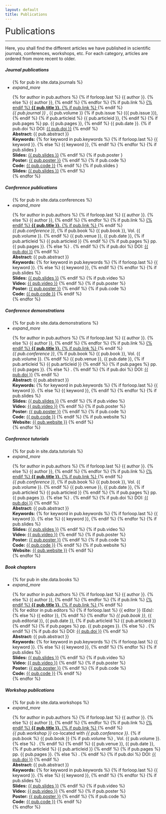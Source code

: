 ```yaml
---
layout: default
title: Publications
---
```

<div class="publications-div">
<div style="align: left; font-size:28px">Publications</div>
<hr class="solid">
<p> Here, you shall find the different articles we have published in scientific journals, conferences, workshops, etc. For each category, articles are ordered from more recent to older.</p>
<h5>Journal publications</h5>
<ul class = "collapsible">
	{% for pub in site.data.journals %}
    <li>
        <div class = "collapsible-header" style="text-align:left;"><i class="material-icons">expand_more</i>
			<p style="margin-bottom:0px">{% for author in pub.authors %}
				{% if forloop.last %}
					{{ author }}. 
				{% else %}
					{{ author }},
				{% endif %}
			{% endfor %} 
			{% if pub.link %}
				<a href="{{ pub.link }}">
			{% endif %} 
				<b>{{ pub.title }}.</b>
			{% if pub.link %}
				</a>
			{% endif %}
			<br/>
			<em> {{ pub.journal }} </em>, 
			{{ pub.volume }}
			{% if pub.issue %}
			({{ pub.issue }}),
			{% endif %}
			{% if pub.articleid %}
				{{ pub.articleid }},
			{% endif %}
			{% if pub.pages %}
				pp. {{ pub.pages }},
			{% endif %}
			{{ pub.date }}.
			{% if pub.doi %}
			DOI: <a href="{{ pub.doi }}">{{ pub.doi }}</a> 
    		{% endif %}
			</p>
		</div>
        <div class = "collapsible-body abstract">
        	<span><b>Abstract: </b> {{ pub.abstract }}
        	<br/><b>Keywords:</b>
        	{% for keyword in pub.keywords %}
        		{% if forloop.last %}
        			{{ keyword }}.
    			{% else %}
    				{{ keyword }},
    			{% endif %}
    		{% endfor %}
    		{% if pub.slides }
    			<br><b>Slides:</b> <a href="{{ pub.slides }}">{{ pub.slides }}</a>
    		{% endif %}
    		{% if pub.poster }
    			<br><b>Poster:</b> <a href="{{ pub.poster }}">{{ pub.poster }}</a>
    		{% endif %}
    		{% if pub.code %}
    		    <br><b>Code:</b> <a href="{{ pub.code }}">{{ pub.code }}</a>
    		{% endif %}
    		{% if pub.slides }
    			<br><b>Slides:</b> <a href="{{ pub.slides }}">{{ pub.slides }}</a>
    		{% endif %}
    	</span>
    	</div>
    </li>
    {% endfor %}
</ul>
<h5>Conference publications</h5>
<ul class = "collapsible">
	{% for pub in site.data.conferences %}
    <li>
        <div class = "collapsible-header" style="text-align:left"><i class="material-icons">expand_more</i>
			<p style="margin-bottom:0px">{% for author in pub.authors %}
				{% if forloop.last %}
					{{ author }}. 
				{% else %}
					{{ author }},
				{% endif %}
			{% endfor %}
			{% if pub.link %}
				<a href="{{ pub.link }}">
			{% endif %} 
				<b>{{ pub.title }}.</b>
			{% if pub.link %}
				</a>
			{% endif %}
			<br/>
			<em>{{ pub.conference }}</em>,
			{% if pub.book %}
				{{ pub.book }}, Vol. {{ pub.volume }}.
			{% endif %}
			{{ pub.venue }},
			{{ pub.date }},
			{% if pub.articleid %}
				{{ pub.articleid }}
			{% endif %}
			{% if pub.pages %}
				pp. {{ pub.pages }}.
			{% else %}
			.
			{% endif %}
			{% if pub.doi %}
			DOI: <a href="{{ pub.doi }}">{{ pub.doi }}</a> 
    		{% endif %}
			</p>
		</div>
        <div class = "collapsible-body abstract">
        	<span><b>Abstract: </b> {{ pub.abstract }}
        	<br/><b>Keywords:</b>
        	{% for keyword in pub.keywords %}
        		{% if forloop.last %}
        			{{ keyword }}.
    			{% else %}
    				{{ keyword }},
    			{% endif %}
    		{% endfor %}
    		{% if pub.slides %}
    		    <br><b>Slides:</b> <a href="{{ pub.slides }}">{{ pub.slides }}</a>
		    {% endif %}
		    {% if pub.video %}
		        <br><b>Video:</b> <a href="{{ pub.video }}">{{ pub.video }}</a>
        	{% endif %}
        	{% if pub.poster %}
        	    <br><b>Poster:</b> <a href="{{ pub.poster }}">{{ pub.poster }}</a>
    	    {% endif %}
    		{% if pub.code %}
    		    <br><b>Code:</b> <a href="{{ pub.code }}">{{ pub.code }}</a>
    		{% endif %}</span>
    	</div>
    </li>
    {% endfor %}
</ul>
<h5>Conference demonstrations</h5>
<ul class = "collapsible">
	{% for pub in site.data.demonstrations %}
    <li>
        <div class = "collapsible-header" style="text-align:left"><i class="material-icons">expand_more</i>
			<p style="margin-bottom:0px">{% for author in pub.authors %}
				{% if forloop.last %}
					{{ author }}. 
				{% else %}
					{{ author }},
				{% endif %}
			{% endfor %}
			{% if pub.link %}
				<a href="{{ pub.link }}">
			{% endif %} 
				<b>{{ pub.title }}.</b>
			{% if pub.link %}
				</a>
			{% endif %}
			<br/>
			<em>{{ pub.conference }}</em>,
			{% if pub.book %}
				{{ pub.book }}, Vol. {{ pub.volume }}.
			{% endif %}
			{{ pub.venue }},
			{{ pub.date }},
			{% if pub.articleid %}
				{{ pub.articleid }}
			{% endif %}
			{% if pub.pages %}
				pp. {{ pub.pages }}.
			{% else %}
			.
			{% endif %}
			{% if pub.doi %}
			DOI: <a href="{{ pub.doi }}">{{ pub.doi }}</a> 
    		{% endif %}
			</p>
		</div>
        <div class = "collapsible-body abstract">
        	<span><b>Abstract: </b> {{ pub.abstract }}
        	<br/><b>Keywords:</b>
        	{% for keyword in pub.keywords %}
        		{% if forloop.last %}
        			{{ keyword }}.
    			{% else %}
    				{{ keyword }},
    			{% endif %}
    		{% endfor %}
    		{% if pub.slides %}
    		    <br><b>Slides:</b> <a href="{{ pub.slides }}">{{ pub.slides }}</a>
		    {% endif %}
		    {% if pub.video %}
		        <br><b>Video:</b> <a href="{{ pub.video }}">{{ pub.video }}</a>
        	{% endif %}
        	{% if pub.poster %}
        	    <br><b>Poster:</b> <a href="{{ pub.poster }}">{{ pub.poster }}</a>
    	    {% endif %}
    		{% if pub.code %}
    		    <br><b>Code:</b> <a href="{{ pub.code }}">{{ pub.code }}</a>
    		{% endif %}
    		{% if pub.website %}
    		    <br><b>Website:</b> <a href="{{ pub.website }}">{{ pub.website }}</a>
    		{% endif %}</span>
    	</div>
    </li>
    {% endfor %}
</ul>

<h5>Conference tutorials</h5>
<ul class = "collapsible">
	{% for pub in site.data.tutorials %}
    <li>
        <div class = "collapsible-header" style="text-align:left"><i class="material-icons">expand_more</i>
			<p style="margin-bottom:0px">{% for author in pub.authors %}
				{% if forloop.last %}
					{{ author }}. 
				{% else %}
					{{ author }},
				{% endif %}
			{% endfor %}
			{% if pub.link %}
				<a href="{{ pub.link }}">
			{% endif %} 
				<b>{{ pub.title }}.</b>
			{% if pub.link %}
				</a>
			{% endif %}
			<br/>
			<em>{{ pub.conference }}</em>,
			{% if pub.book %}
				{{ pub.book }}, Vol. {{ pub.volume }}.
			{% endif %}
			{{ pub.venue }},
			{{ pub.date }},
			{% if pub.articleid %}
				{{ pub.articleid }}
			{% endif %}
			{% if pub.pages %}
				pp. {{ pub.pages }}.
			{% else %}
			.
			{% endif %}
			{% if pub.doi %}
			DOI: <a href="{{ pub.doi }}">{{ pub.doi }}</a> 
    		{% endif %}
			</p>
		</div>
        <div class = "collapsible-body abstract">
        	<span><b>Abstract: </b> {{ pub.abstract }}
        	<br/><b>Keywords:</b>
        	{% for keyword in pub.keywords %}
        		{% if forloop.last %}
        			{{ keyword }}.
    			{% else %}
    				{{ keyword }},
    			{% endif %}
    		{% endfor %}
    		{% if pub.slides %}
    		    <br><b>Slides:</b> <a href="{{ pub.slides }}">{{ pub.slides }}</a>
		    {% endif %}
		    {% if pub.video %}
		        <br><b>Video:</b> <a href="{{ pub.video }}">{{ pub.video }}</a>
        	{% endif %}
        	{% if pub.poster %}
        	    <br><b>Poster:</b> <a href="{{ pub.poster }}">{{ pub.poster }}</a>
    	    {% endif %}
    		{% if pub.code %}
    		    <br><b>Code:</b> <a href="{{ pub.code }}">{{ pub.code }}</a>
    		{% endif %}
    		{% if pub.website %}
    		    <br><b>Website:</b> <a href="{{ pub.website }}">{{ pub.website }}</a>
    		{% endif %}</span>
    	</div>
    </li>
    {% endfor %}
</ul>

<h5>Book chapters</h5>
<ul class = "collapsible">
	{% for pub in site.data.books %}
    <li>
        <div class = "collapsible-header" style="text-align:left"><i class="material-icons">expand_more</i>
			<p style="margin-bottom:0px">{% for author in pub.authors %}
				{% if forloop.last %}
					{{ author }}. 
				{% else %}
					{{ author }},
				{% endif %}
			{% endfor %}
			{% if pub.link %}
				<a href="{{ pub.link }}">
			{% endif %} 
				<b>{{ pub.title }}.</b>
			{% if pub.link %}
				</a>
			{% endif %}
			<br/>
			{% for editor in pub.editors %}
				{% if forloop.last %}
					{{ editor }} (Eds): 
				{% else %}
					{{ editor }},
				{% endif %}
			{% endfor %}
			<em>{{ pub.book }}</em>,
			{{ pub.editorial }},
			{{ pub.date }},
			{% if pub.articleid %}
				{{ pub.articleid }}
			{% endif %}
			{% if pub.pages %}
				pp. {{ pub.pages }}.
			{% else %}
			.
			{% endif %}
			{% if pub.doi %}
			DOI: <a href="{{ pub.doi }}">{{ pub.doi }}</a> 
    		{% endif %}
			</p>
		</div>
        <div class = "collapsible-body abstract">
        	<span><b>Abstract: </b> {{ pub.abstract }}
        	<br/><b>Keywords:</b>
        	{% for keyword in pub.keywords %}
        		{% if forloop.last %}
        			{{ keyword }}.
    			{% else %}
    				{{ keyword }},
    			{% endif %}
    		{% endfor %}
    		{% if pub.slides %}
    		    <br><b>Slides:</b> <a href="{{ pub.slides }}">{{ pub.slides }}</a>
		    {% endif %}
		    {% if pub.video %}
		        <br><b>Video:</b> <a href="{{ pub.video }}">{{ pub.video }}</a>
        	{% endif %}
        	{% if pub.poster %}
        	    <br><b>Poster:</b> <a href="{{ pub.poster }}">{{ pub.poster }}</a>
    	    {% endif %}
    	    {% if pub.code %}
    		    <br><b>Code:</b> <a href="{{ pub.code }}">{{ pub.code }}</a>
    		{% endif %}</span>
    	</div>
    </li>
    {% endfor %}
</ul>


<h5>Workshop publications</h5>
<ul class = "collapsible">
	{% for pub in site.data.workshops %}
    <li>
        <div class = "collapsible-header" style="text-align:left"><i class="material-icons">expand_more</i>
			<p style="margin-bottom:0px">{% for author in pub.authors %}
				{% if forloop.last %}
					{{ author }}. 
				{% else %}
					{{ author }},
				{% endif %}
			{% endfor %}
			{% if pub.link %}
				<a href="{{ pub.link }}">
			{% endif %} 
				<b>{{ pub.title }}.</b>
			{% if pub.link %}
				</a>
			{% endif %}
			<br/>
			<em>{{ pub.workshop }}</em> co-located with <em>{{ pub.conference }}</em>.
			{% if pub.book %}
				{{ pub.book }}
				{% if pub.volume %} 
					, Vol. {{ pub.volume }}.
				{% else %}
					.
				{% endif %}
			{% endif %}
			{{ pub.venue }},
			{{ pub.date }},
			{% if pub.articleid %}
				{{ pub.articleid }}
			{% endif %}
			{% if pub.pages %}
				pp. {{ pub.pages }}.
			{% else %}
			.
			{% endif %}
			{% if pub.doi %}
        		DOI: <a href="{{ pub.doi }}">{{ pub.doi }}</a> 
    		{% endif %}
			</p>
		</div>
        <div class = "collapsible-body abstract">
        	<span><b>Abstract: </b> {{ pub.abstract }}
        	<br/><b>Keywords:</b>
        	{% for keyword in pub.keywords %}
        		{% if forloop.last %}
        			{{ keyword }}.
    			{% else %}
    				{{ keyword }},
    			{% endif %}
    		{% endfor %}
    		{% if pub.slides %}
    		    <br><b>Slides:</b> <a href="{{ pub.slides }}">{{ pub.slides }}</a>
		    {% endif %}
		    {% if pub.video %}
		        <br><b>Video:</b> <a href="{{ pub.video }}">{{ pub.video }}</a>
        	{% endif %}
        	{% if pub.poster %}
        	    <br><b>Poster:</b> <a href="{{ pub.poster }}">{{ pub.poster }}</a>
    	    {% endif %}
    	    {% if pub.code %}
    		    <br><b>Code:</b> <a href="{{ pub.code }}">{{ pub.code }}</a>
    		{% endif %}
    		</span>
    	</div>
    </li>
    {% endfor %}
</ul>




</div>